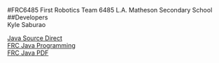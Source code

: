 #FRC6485
First Robotics Team 6485 L.A. Matheson Secondary School  
##Developers  
Kyle Saburao  
  
[Java Source Direct](https://github.com/macedir/FRC6485/tree/master/Deployer/src/org/usfirst/frc/team6485/robot)  
[FRC Java Programming](https://wpilib.screenstepslive.com/s/4485/m/13809)  
[FRC Java PDF](https://s3.amazonaws.com/screensteps_live/exported/Wpilib/2078/2140/FRC_Java_Programming.pdf?1478549409)

